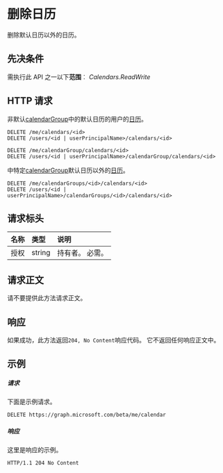 # <a name="delete-calendar"></a>删除日历

删除默认日历以外的日历。
## <a name="prerequisites"></a>先决条件
需执行此 API 之一以下**范围**︰ *Calendars.ReadWrite*
## <a name="http-request"></a>HTTP 请求
<!-- { "blockType": "ignored" } -->
非默认[calendarGroup](../resources/calendargroup.md)中的默认日历的用户的[日历](../resources/calendar.md)。
```http
DELETE /me/calendars/<id>
DELETE /users/<id | userPrincipalName>/calendars/<id>

DELETE /me/calendarGroup/calendars/<id>
DELETE /users/<id | userPrincipalName>/calendarGroup/calendars/<id>
```
中特定[calendarGroup](../resources/calendargroup.md)默认日历以外的[日历](../resources/calendar.md)。
```http
DELETE /me/calendarGroups/<id>/calendars/<id>
DELETE /users/<id | userPrincipalName>/calendarGroups/<id>/calendars/<id>
```
## <a name="request-headers"></a>请求标头
| 名称           |  类型    | 说明|
|:---------------|:---------|:----------|
| 授权  |  string  | 持有者<token>。 必需。 |

## <a name="request-body"></a>请求正文
请不要提供此方法请求正文。


## <a name="response"></a>响应
如果成功，此方法返回`204, No Content`响应代码。 它不返回任何响应正文中。

## <a name="example"></a>示例
##### <a name="request"></a>请求
下面是示例请求。
<!-- {
  "blockType": "request",
  "name": "delete_calendar"
}-->
```http
DELETE https://graph.microsoft.com/beta/me/calendar
```
##### <a name="response"></a>响应
这里是响应的示例。 
<!-- {
  "blockType": "response",
  "truncated": true
} -->
```http
HTTP/1.1 204 No Content
```

<!-- uuid: 8fcb5dbc-d5aa-4681-8e31-b001d5168d79
2015-10-25 14:57:30 UTC -->
<!-- {
  "type": "#page.annotation",
  "description": "Delete calendar",
  "keywords": "",
  "section": "documentation",
  "tocPath": ""
}-->

